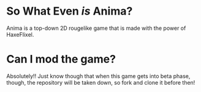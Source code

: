 # So What Even *is* Anima?

Anima is a top-down 2D rougelike game that is made with the power of HaxeFlixel.

# Can I mod the game?

Absolutely!! Just know though that when this game gets into beta phase, though, the
repository will be taken down, so fork and clone it before then!
